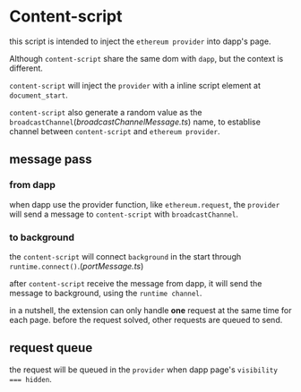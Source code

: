 # Content-script

this script is intended to inject the `ethereum provider` into dapp's page.

Although `content-script` share the same dom with `dapp`, but the context is different.

`content-script` will inject the `provider` with a inline script element at `document_start`.

`content-script` also generate a random value as the `broadcastChannel`(_broadcastChannelMessage.ts_) name, to establise channel between `content-script` and `ethereum provider`.

## message pass

### from dapp

when dapp use the provider function, like `ethereum.request`, the `provider` will send a message to `content-script` with `broadcastChannel`.

### to background

the `content-script` will connect `background` in the start through `runtime.connect()`.(_portMessage.ts_)

after `content-script` receive the message from dapp, it will send the message to background, using the `runtime channel`.

in a nutshell, the extension can only handle **one** request at the same time for each page. before the request solved, other requests are queued to send.

## request queue

the request will be queued in the `provider` when dapp page's `visibility === hidden`.

